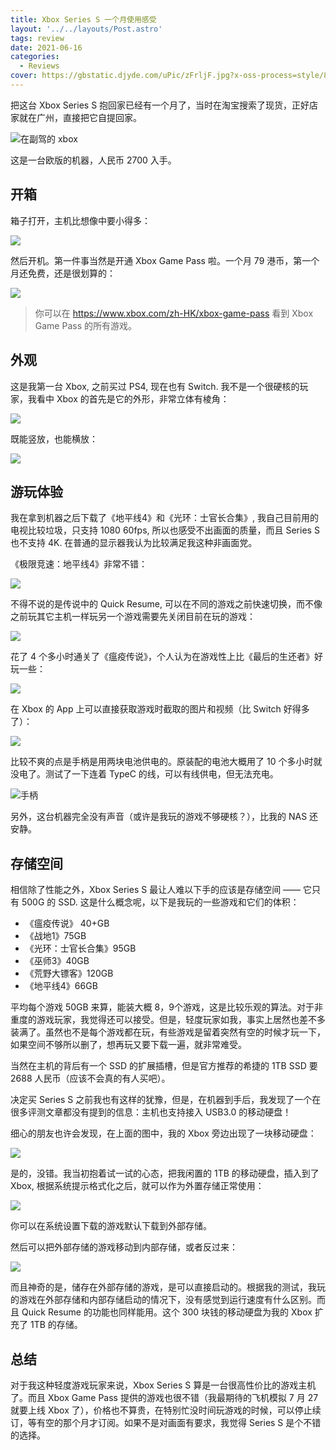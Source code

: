 ```yaml
---
title: Xbox Series S 一个月使用感受
layout: '../../layouts/Post.astro'
tags: review
date: 2021-06-16
categories:
  - Reviews
cover: https://gbstatic.djyde.com/uPic/zFrljF.jpg?x-oss-process=style/80
---
```


把这台 Xbox Series S 抱回家已经有一个月了，当时在淘宝搜索了现货，正好店家就在广州，直接把它自提回家。

![在副驾的 xbox](https://gbstatic.djyde.com/uPic/MI6cuG.png?x-oss-process=style/80)

这是一台欧版的机器，人民币 2700 入手。

## 开箱

箱子打开，主机比想像中要小得多：

![](https://gbstatic.djyde.com/uPic/3mrXT3.jpg?x-oss-process=style/80)

然后开机。第一件事当然是开通 Xbox Game Pass 啦。一个月 79 港币，第一个月还免费，还是很划算的：

![](https://gbstatic.djyde.com/uPic/S9t5XR.jpg?x-oss-process=style/80)

> 你可以在 https://www.xbox.com/zh-HK/xbox-game-pass 看到 Xbox Game Pass 的所有游戏。

## 外观

这是我第一台 Xbox, 之前买过 PS4, 现在也有 Switch. 我不是一个很硬核的玩家，我看中 Xbox 的首先是它的外形，非常立体有棱角：

![](https://gbstatic.djyde.com/uPic/qqAfZx.jpg?x-oss-process=style/80)

既能竖放，也能横放：

![](https://gbstatic.djyde.com/uPic/BH4zwq.jpg?x-oss-process=style/80)


## 游玩体验

我在拿到机器之后下载了《地平线4》和《光环：士官长合集》, 我自己目前用的电视比较垃圾，只支持 1080 60fps, 所以也感受不出画面的质量，而且 Series S 也不支持 4K. 在普通的显示器我认为比较满足我这种非画面党。

《极限竞速：地平线4》非常不错：

![](https://gbstatic.djyde.com/uPic/EVbJuw.png?x-oss-process=style/80)

不得不说的是传说中的 Quick Resume, 可以在不同的游戏之前快速切换，而不像之前玩其它主机一样玩另一个游戏需要先关闭目前在玩的游戏：

![](https://gbstatic.djyde.com/uPic/5xXrEd.jpg?x-oss-process=style/80)

花了 4 个多小时通关了《瘟疫传说》，个人认为在游戏性上比《最后的生还者》好玩一些：

![](https://gbstatic.djyde.com/uPic/hE4Fgk.PNG?x-oss-process=style/80)

在 Xbox 的 App 上可以直接获取游戏时截取的图片和视频（比 Switch 好得多了）：

![](https://gbstatic.djyde.com/uPic/gaDD09.PNG?x-oss-process=style/80)

比较不爽的点是手柄是用两块电池供电的。原装配的电池大概用了 10 个多小时就没电了。测试了一下连着 TypeC 的线，可以有线供电，但无法充电。

![手柄](https://gbstatic.djyde.com/uPic/m0zM0t.jpg?x-oss-process=style/80)

另外，这台机器完全没有声音（或许是我玩的游戏不够硬核？），比我的 NAS 还安静。

## 存储空间

相信除了性能之外，Xbox Series S 最让人难以下手的应该是存储空间 —— 它只有 500G 的 SSD. 这是什么概念呢，以下是我玩的一些游戏和它们的体积：

- 《瘟疫传说》 40+GB
- 《战地1》75GB
- 《光环：士官长合集》95GB
- 《巫师3》40GB
- 《荒野大镖客》120GB
- 《地平线4》66GB

平均每个游戏 50GB 来算，能装大概 8，9个游戏，这是比较乐观的算法。对于非重度的游戏玩家，我觉得还可以接受。但是，轻度玩家如我，事实上居然也差不多装满了。虽然也不是每个游戏都在玩，有些游戏是留着突然有空的时候才玩一下，如果空间不够所以删了，想再玩又要下载一遍，就非常难受。

当然在主机的背后有一个 SSD 的扩展插槽，但是官方推荐的希捷的 1TB SSD 要 2688 人民币（应该不会真的有人买吧）。

决定买 Series S 之前我也有这样的犹豫，但是，在机器到手后，我发现了一个在很多评测文章都没有提到的信息：主机也支持接入 USB3.0 的移动硬盘！

细心的朋友也许会发现，在上面的图中，我的 Xbox 旁边出现了一块移动硬盘：

![](https://gbstatic.djyde.com/uPic/g59nzU.jpg?x-oss-process=style/80)

是的，没错。我当初抱着试一试的心态，把我闲置的 1TB 的移动硬盘，插入到了 Xbox, 根据系统提示格式化之后，就可以作为外置存储正常使用：

![](https://gbstatic.djyde.com/uPic/M6SXZ1.jpg?x-oss-process=style/80)

你可以在系统设置下载的游戏默认下载到外部存储。

然后可以把外部存储的游戏移动到内部存储，或者反过来：

![](https://gbstatic.djyde.com/uPic/6UoJOk.jpg?x-oss-process=style/80)

而且神奇的是，储存在外部存储的游戏，是可以直接启动的。根据我的测试，我玩的游戏在外部存储和内部存储启动的情况下，没有感觉到运行速度有什么区别。而且 Quick Resume 的功能也同样能用。这个 300 块钱的移动硬盘为我的 Xbox 扩充了 1TB 的存储。

## 总结

对于我这种轻度游戏玩家来说，Xbox Series S 算是一台很高性价比的游戏主机了。而且 Xbox Game Pass 提供的游戏也很不错（我最期待的飞机模拟 7 月 27 就要上线 Xbox 了），价格也不算贵，在特别忙没时间玩游戏的时候，可以停止续订，等有空的那个月才订阅。如果不是对画面有要求，我觉得 Series S 是个不错的选择。
